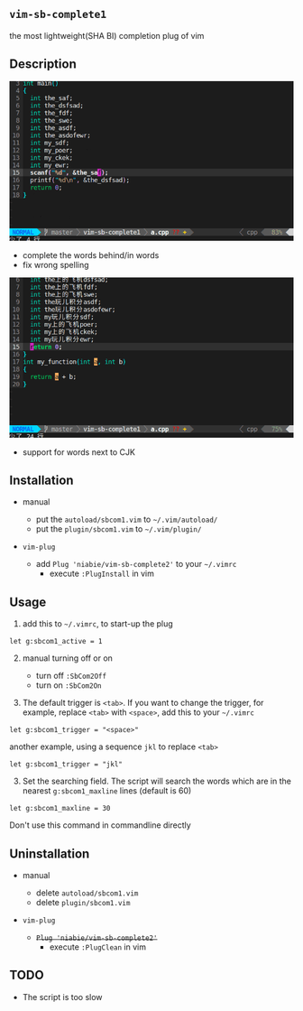 ## `vim-sb-complete1`

the most lightweight(SHA BI) completion plug of vim

## Description

![](demo/demo1.gif)

- complete the words behind/in words
- fix wrong spelling

![](demo/demo2.gif)

- support for words next to CJK

## Installation

- manual
    - put the `autoload/sbcom1.vim` to `~/.vim/autoload/`
    - put the `plugin/sbcom1.vim` to `~/.vim/plugin/`

- `vim-plug`
    - add `Plug 'niabie/vim-sb-complete2'` to your `~/.vimrc`
        - execute `:PlugInstall` in vim

## Usage

1. add this to `~/.vimrc`, to start-up the plug

```vim
let g:sbcom1_active = 1
```

2. manual turning off or on
    - turn off `:SbCom2Off`
    - turn on `:SbCom2On`

3. The default trigger is `<tab>`. If you want to change the trigger, for example, replace `<tab>` with `<space>`, add this to your `~/.vimrc`

```vim
let g:sbcom1_trigger = "<space>"
```

another example, using a sequence `jkl` to replace `<tab>`

```vim
let g:sbcom1_trigger = "jkl"
```

3. Set the searching field. The script will search the words which are in the nearest `g:sbcom1_maxline` lines (default is 60)

```vim
let g:sbcom1_maxline = 30
```

Don't use this command in commandline directly

## Uninstallation

- manual
    - delete `autoload/sbcom1.vim`
    - delete `plugin/sbcom1.vim`

- `vim-plug`
    -  ~~`Plug 'niabie/vim-sb-complete2'`~~
        - execute `:PlugClean` in vim

## TODO

- The script is too slow
